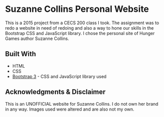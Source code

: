 # Suzanne Collins Personal Website

This is a 2015 project from a CECS 200 class I took. The assignment was to redo a website in need of redoing and also a way to hone our skills in the Bootstrap CSS and JavaScript library. I chose the personal site of Hunger Games author Suzanne Collins.

## Built With
* HTML
* CSS
* [Bootstrap 3](http://getbootstrap.com/) - CSS and JavaScript library used

## Acknowledgments & Disclaimer

This is an UNOFFICIAL website for Suzanne Collins. I do not own her brand in any way. Images used were altered and are also not my own.
